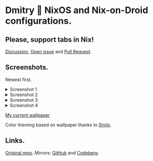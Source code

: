 # Dmitry 🌊 NixOS and Nix-on-Droid configurations.

## Please, support tabs in Nix!

[Discussion](https://github.com/NixOS/nix/pull/2911), [Open issue](https://github.com/NixOS/nix/issues/7834) and [Pull Request](https://github.com/NixOS/nix/pull/9971).

## Screenshots.

Newest first.

<details>
<summary>Screenshot 1</summary>
<br><a href="https://ailivewallpapers.com/lunatic-arknights-live-wallpaper/">Source</a> / <a href="https://share.voronind.com/wallpaper/b41bfe80c920ef2ef1359058ee4a7777becee0b6.mp4">Mirror</a><br>
<img src="https://share.voronind.com/readme/04_video.gif" />
<img width=400px src="https://share.voronind.com/readme/04_android_lock.png" />
<img width=400px src="https://share.voronind.com/readme/04_android_nod.png" />
</details>

<details>
<summary>Screenshot 2</summary>
<br><a href="https://ailivewallpapers.com/music-cat-live-wallpaper/">Source</a> / <a href="https://share.voronind.com/wallpaper/aa67ba4eeee6fa37797211efb3f5e35cea4b533e.mp4">Mirror</a><br>
<img src="https://share.voronind.com/readme/03_video.gif" />
<img width=400px src="https://share.voronind.com/readme/03_android_lock.png" />
<img width=400px src="https://share.voronind.com/readme/03_android_nod.png" />
</details>

<details>
<summary>Screenshot 3</summary>
<br><a href="https://moewalls.com/games/mita-shy-miside-live-wallpaper/">Source</a> / <a href="https://share.voronind.com/wallpaper/f221b72518d46b87c3fd6e0e693d9d0855df6f1d.mp4">Mirror</a><br>
<img src="https://share.voronind.com/readme/02_Video.gif" />
<img width=400px src="https://share.voronind.com/readme/02_AndroidLock.png" />
<img width=400px src="https://share.voronind.com/readme/02_AndroidNod.png" />
</details>
<details>

<summary>Screenshot 4</summary>
<br><a href="https://moewalls.com/games/garden-lake-minecraft-live-wallpaper/">Source</a> / <a href="https://share.voronind.com/wallpaper/6736f10b796193dfca6a9195947016b731bbdffd.mp4">Mirror</a><br>
<img src="https://share.voronind.com/readme/01_Video.gif" />
<img width=400px src="https://share.voronind.com/readme/01_AndroidLock.png" />
<img width=400px src="https://share.voronind.com/readme/01_AndroidNod.png" />
</details>

[My current wallpaper](option/Wallpaper.nix#L13)

Color theming based on wallpaper thanks to [Stylix](https://github.com/danth/stylix).

## Links.

[Original repo](https://git.voronind.com/voronind/nix).
Mirrors: [GitHub](https://github.com/voronind-com/nix) and [Codeberg](https://codeberg.org/voronind/nix).
